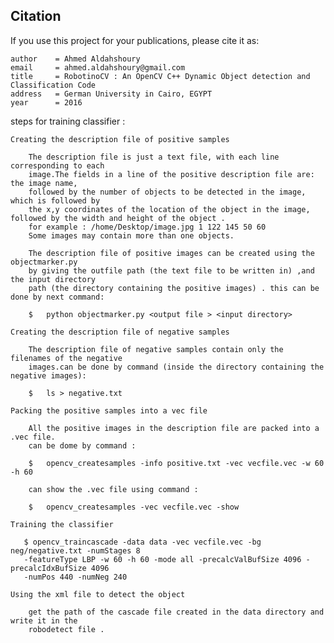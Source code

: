 
Citation
--------
If you use this project for your publications, please cite it as:
```
author    = Ahmed Aldahshoury
email     = ahmed.aldahshoury@gmail.com
title     = RobotinoCV : An OpenCV C++ Dynamic Object detection and Classification Code
address   = German University in Cairo, EGYPT
year      = 2016

```

steps for training classifier :

    Creating the description file of positive samples

        The description file is just a text file, with each line corresponding to each
        image.The fields in a line of the positive description file are: the image name,
        followed by the number of objects to be detected in the image, which is followed by
        the x,y coordinates of the location of the object in the image, followed by the width and height of the object .
        for example : /home/Desktop/image.jpg 1 122 145 50 60
        Some images may contain more than one objects.

        The description file of positive images can be created using the objectmarker.py
        by giving the outfile path (the text file to be written in) ,and the input directory
        path (the directory containing the positive images) . this can be done by next command:

        $   python objectmarker.py <output file > <input directory>

    Creating the description file of negative samples

        The description file of negative samples contain only the filenames of the negative
        images.can be done by command (inside the directory containing the negative images):

        $   ls > negative.txt

    Packing the positive samples into a vec file

        All the positive images in the description file are packed into a .vec file.
        can be dome by command :

        $   opencv_createsamples -info positive.txt -vec vecfile.vec -w 60 -h 60

        can show the .vec file using command :

        $   opencv_createsamples -vec vecfile.vec -show

    Training the classifier

       $ opencv_traincascade -data data -vec vecfile.vec -bg neg/negative.txt -numStages 8
       -featureType LBP -w 60 -h 60 -mode all -precalcValBufSize 4096 -precalcIdxBufSize 4096
       -numPos 440 -numNeg 240

    Using the xml file to detect the object

        get the path of the cascade file created in the data directory and write it in the
        robodetect file .
